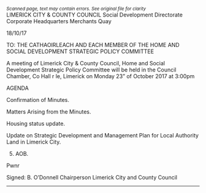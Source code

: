 *<small>Scanned page, text may contain errors. See original file for clarity</small>*  
LIMERICK CITY & COUNTY COUNCIL
Social Development Directorate
Corporate Headquarters
Merchants Quay

18/10/17

TO: THE CATHAOIRLEACH AND EACH MEMBER OF THE HOME AND SOCIAL DEVELOPMENT
STRATEGIC POLICY COMMITTEE

A meeting of Limerick City & County Council, Home and Social Development Strategic Policy
Committee will be held in the Council Chamber, Co Hall r le, Limerick on Monday
23” of October 2017 at 3:00pm

AGENDA

Confirmation of Minutes.

Matters Arising from the Minutes.

Housing status update.

Update on Strategic Development and Management Plan for Local Authority Land in Limerick
City.

5. AOB.

Pwnr

Signed: B. O’Donnell
Chairperson
Limerick City and County Council

---
